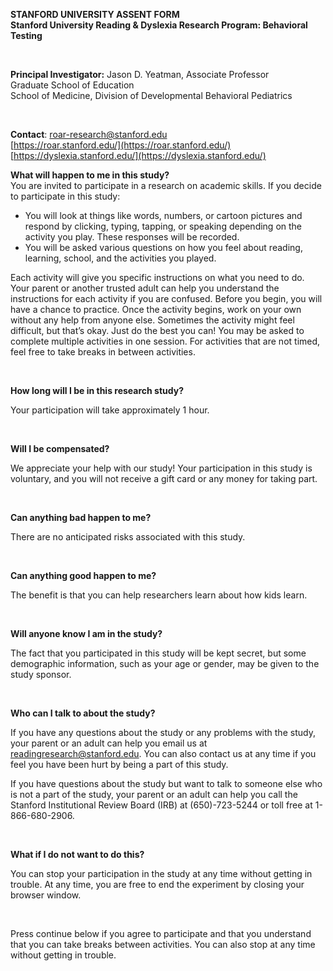 **STANFORD UNIVERSITY ASSENT FORM**  
**Stanford University Reading & Dyslexia Research Program: Behavioral Testing**

<br>

**Principal Investigator:** Jason D. Yeatman, Associate Professor  
 Graduate School of Education  
 School of Medicine, Division of Developmental Behavioral Pediatrics

<br>

**Contact**: 	[roar-research@stanford.edu](mailto:roar-research@stanford.edu)  
		[https://roar.stanford.edu/](https://roar.stanford.edu/)  
		[https://dyslexia.stanford.edu/](https://dyslexia.stanford.edu/) 

**What will happen to me in this study?**  
You are invited to participate in a research on academic skills. If you decide to participate in this study: 

* You will look at things like words, numbers, or cartoon pictures and respond by clicking, typing, tapping, or speaking depending on the activity you play. These responses will be recorded. 
* You will be asked various questions on how you feel about reading, learning, school, and the activities you played.

Each activity will give you specific instructions on what you need to do. Your parent or another trusted adult can help you understand the instructions for each activity if you are confused. Before you begin, you will have a chance to practice. Once the activity begins, work on your own without any help from anyone else. Sometimes the activity might feel difficult, but that’s okay. Just do the best you can\! You may be asked to complete multiple activities in one session. For activities that are not timed, feel free to take breaks in between activities.  

<br>

**How long will I be in this research study?**   

Your participation will take approximately 1 hour. 

<br>

**Will I be compensated?**   

We appreciate your help with our study! Your participation in this study is voluntary, and you will not receive a gift card or any money for taking part.

<br>

**Can anything bad happen to me?**   

There are no anticipated risks associated with this study.

<br>

**Can anything good happen to me?**

The benefit is that you can help researchers learn about how kids learn. 

<br>

**Will anyone know I am in the study?**

The fact that you participated in this study will be kept secret, but some demographic information, such as your age or gender, may be given to the study sponsor.

<br>

**Who can I talk to about the study?**

If you have any questions about the study or any problems with the study, your parent or an adult can help you email us at [readingresearch@stanford.edu](mailto:readingresearch@stanford.edu). You can also contact us at any time if you feel you have been hurt by being a part of this study.

If you have questions about the study but want to talk to someone else who is not a part of the study, your parent or an adult can help you call the Stanford Institutional Review Board (IRB) at (650)-723-5244 or toll free at 1-866-680-2906.

<br>

**What if I do not want to do this?**

You can stop your participation in the study at any time without getting in trouble. At any time, you are free to end the experiment by closing your browser window.  

<br>

Press continue below if you agree to participate and that you understand that you can take breaks between activities. You can also stop at any time without getting in trouble.     
